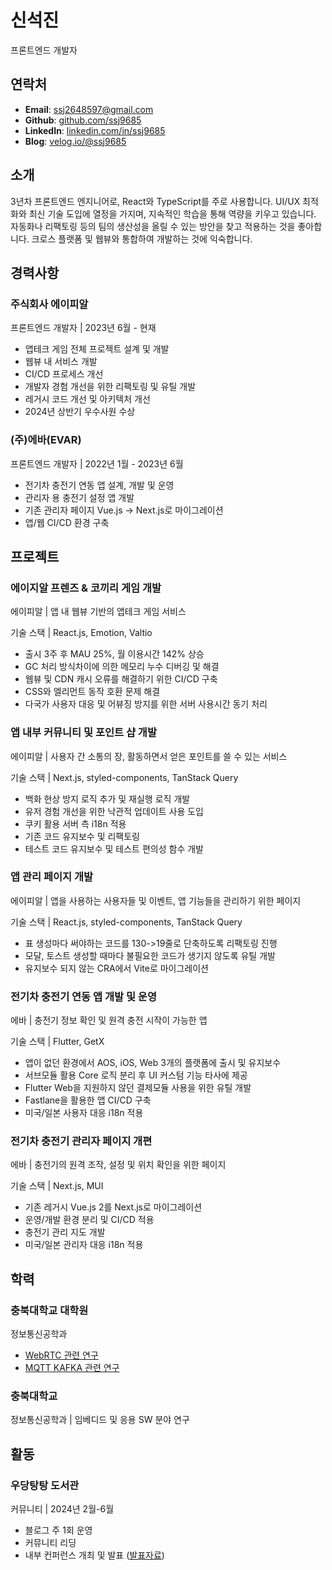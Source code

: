 # 신석진

프론트엔드 개발자

## 연락처

- **Email**: [ssj2648597@gmail.com](mailto:ssj2648597@gmail.com)
- **Github**: [github.com/ssj9685](https://github.com/ssj9685)
- **LinkedIn**: [linkedin.com/in/ssj9685](https://linkedin.com/in/ssj9685)
- **Blog**: [velog.io/@ssj9685](https://velog.io/@ssj9685)

## 소개

3년차 프론트엔드 엔지니어로, React와 TypeScript를 주로 사용합니다.
UI/UX 최적화와 최신 기술 도입에 열정을 가지며, 지속적인 학습을 통해 역량을 키우고 있습니다.
자동화나 리팩토링 등의 팀의 생산성을 올릴 수 있는 방안을 찾고 적용하는 것을 좋아합니다.
크로스 플랫폼 및 웹뷰와 통합하여 개발하는 것에 익숙합니다.

## 경력사항

### 주식회사 에이피알

프론트엔드 개발자 | 2023년 6월 - 현재

- 앱테크 게임 전체 프로젝트 설계 및 개발
- 웹뷰 내 서비스 개발
- CI/CD 프로세스 개선
- 개발자 경험 개선을 위한 리팩토링 및 유틸 개발
- 레거시 코드 개선 및 아키텍처 개선
- 2024년 상반기 우수사원 수상

### (주)에바(EVAR)

프론트엔드 개발자 | 2022년 1월 - 2023년 6월

- 전기차 충전기 연동 앱 설계, 개발 및 운영
- 관리자 용 충전기 설정 앱 개발
- 기존 관리자 페이지 Vue.js -> Next.js로 마이그레이션
- 앱/웹 CI/CD 환경 구축

## 프로젝트

### 에이지알 프렌즈 & 코끼리 게임 개발

에이피알 | 앱 내 웹뷰 기반의 앱테크 게임 서비스

기술 스택 | React.js, Emotion, Valtio

- 출시 3주 후 MAU 25%, 월 이용시간 142% 상승
- GC 처리 방식차이에 의한 메모리 누수 디버깅 및 해결
- 웹뷰 및 CDN 캐시 오류를 해결하기 위한 CI/CD 구축
- CSS와 엘리먼트 동작 호환 문제 해결
- 다국가 사용자 대응 및 어뷰징 방지를 위한 서버 사용시간 동기 처리

### 앱 내부 커뮤니티 및 포인트 샵 개발

에이피알 | 사용자 간 소통의 장, 활동하면서 얻은 포인트를 쓸 수 있는 서비스

기술 스택 | Next.js, styled-components, TanStack Query

- 백화 현상 방지 로직 추가 및 재실행 로직 개발
- 유저 경험 개선을 위한 낙관적 업데이트 사용 도입
- 쿠키 활용 서버 측 i18n 적용
- 기존 코드 유지보수 및 리팩토링
- 테스트 코드 유지보수 및 테스트 편의성 함수 개발

### 앱 관리 페이지 개발

에이피알 | 앱을 사용하는 사용자들 및 이벤트, 앱 기능들을 관리하기 위한 페이지

기술 스택 | React.js, styled-components, TanStack Query

- 표 생성마다 써야하는 코드를 130->19줄로 단축하도록 리팩토링 진행
- 모달, 토스트 생성할 때마다 불필요한 코드가 생기지 않도록 유틸 개발
- 유지보수 되지 않는 CRA에서 Vite로 마이그레이션

### 전기차 충전기 연동 앱 개발 및 운영

에바 | 충전기 정보 확인 및 원격 충전 시작이 가능한 앱

기술 스택 | Flutter, GetX

- 앱이 없던 환경에서 AOS, iOS, Web 3개의 플랫폼에 출시 및 유지보수
- 서브모듈 활용 Core 로직 분리 후 UI 커스텀 기능 타사에 제공
- Flutter Web을 지원하지 않던 결제모듈 사용을 위한 유틸 개발
- Fastlane을 활용한 앱 CI/CD 구축
- 미국/일본 사용자 대응 i18n 적용

### 전기차 충전기 관리자 페이지 개편

에바 | 충전기의 원격 조작, 설정 및 위치 확인을 위한 페이지

기술 스택 | Next.js, MUI

- 기존 레거시 Vue.js 2를 Next.js로 마이그레이션
- 운영/개발 환경 분리 및 CI/CD 적용
- 충전기 관리 지도 개발
- 미국/일본 관리자 대응 i18n 적용

## 학력

### 충북대학교 대학원

정보통신공학과

- [WebRTC 관련 연구](https://drive.google.com/file/d/1uDgw4A-2gSQuC6U2OzgKC_MPuYjPwOLY/view?usp=sharing)
- [MQTT KAFKA 관련 연구](https://www.youtube.com/watch?v=h49x2A9Vjbs)

### 충북대학교

정보통신공학과 | 임베디드 및 응용 SW 분야 연구

## 활동

### 우당탕탕 도서관

커뮤니티 | 2024년 2월-6월

- 블로그 주 1회 운영
- 커뮤니티 리딩
- 내부 컨퍼런스 개최 및 발표 ([발표자료](https://uddang-con.vercel.app/))
